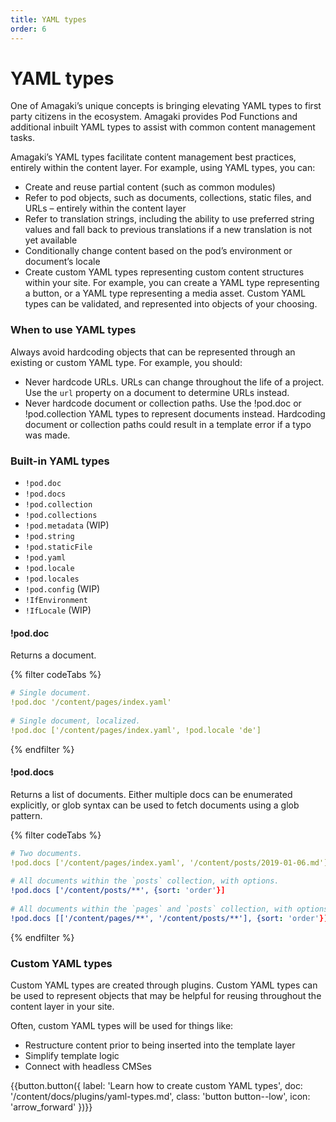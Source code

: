 ```yaml
---
title: YAML types
order: 6
---
```

# YAML types

One of Amagaki’s unique concepts is bringing elevating YAML types to first party
citizens in the ecosystem. Amagaki provides Pod Functions and additional inbuilt
YAML types to assist with common content management tasks.

Amagaki’s YAML types facilitate content management best practices, entirely
within the content layer. For example, using YAML types, you can:

*   Create and reuse partial content (such as common modules)
*   Refer to pod objects, such as documents, collections, static files, and URLs
    – entirely within the content layer
*   Refer to translation strings, including the ability to use preferred string
    values and fall back to previous translations if a new translation is not
    yet available
*   Conditionally change content based on the pod’s environment or document’s
    locale
*   Create custom YAML types representing custom content structures within your
    site. For example, you can create a YAML type representing a button, or a
    YAML type representing a media asset. Custom YAML types can be validated,
    and represented into objects of your choosing.

### When to use YAML types

Always avoid hardcoding objects that can be represented through an existing or
custom YAML type. For example, you should:

*   Never hardcode URLs. URLs can change throughout the life of a project. Use
    the `url` property on a document to determine URLs instead.
*   Never hardcode document or collection paths. Use the !pod.doc or
    !pod.collection YAML types to represent documents instead. Hardcoding
    document or collection paths could result in a template error if a typo was
    made.

### Built-in YAML types

- `!pod.doc`
- `!pod.docs`
- `!pod.collection`
- `!pod.collections`
- `!pod.metadata` (WIP)
- `!pod.string`
- `!pod.staticFile`
- `!pod.yaml`
- `!pod.locale`
- `!pod.locales`
- `!pod.config` (WIP)
- `!IfEnvironment`
- `!IfLocale` (WIP)

#### !pod.doc

Returns a document.

{% filter codeTabs %}
```yaml
# Single document.
!pod.doc '/content/pages/index.yaml'
 
# Single document, localized.
!pod.doc ['/content/pages/index.yaml', !pod.locale 'de']
```
{% endfilter %}

#### !pod.docs

Returns a list of documents. Either multiple docs can be enumerated explicitly,
or glob syntax can be used to fetch documents using a glob pattern.

{% filter codeTabs %}
```yaml
# Two documents.
!pod.docs ['/content/pages/index.yaml', '/content/posts/2019-01-06.md']
 
# All documents within the `posts` collection, with options.
!pod.docs ['/content/posts/**', {sort: 'order'}]
 
# All documents within the `pages` and `posts` collection, with options.
!pod.docs [['/content/pages/**', '/content/posts/**'], {sort: 'order'}]
```
{% endfilter %}

### Custom YAML types

Custom YAML types are created through plugins. Custom YAML types can be used to
represent objects that may be helpful for reusing throughout the content layer
in your site.

Often, custom YAML types will be used for things like:

- Restructure content prior to being inserted into the template layer
- Simplify template logic
- Connect with headless CMSes

{{button.button({
    label: 'Learn how to create custom YAML types',
    doc: '/content/docs/plugins/yaml-types.md',
    class: 'button button--low',
    icon: 'arrow_forward'
})}}